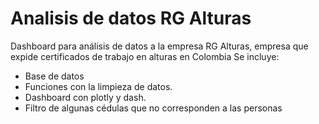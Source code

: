 # Analisis de datos RG Alturas
Dashboard para análisis de datos a la empresa RG Alturas, empresa que expide certificados de trabajo en alturas en Colombia
Se incluye:
- Base de datos
- Funciones con la limpieza de datos.
- Dashboard con plotly y dash.
- Filtro de algunas cédulas que no corresponden a las personas
